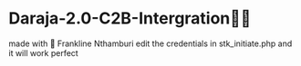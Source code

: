 # Daraja-2.0-C2B-Intergration👨‍💻
made with 💖 Frankline Nthamburi 
edit the credentials in stk_initiate.php and it will work perfect
